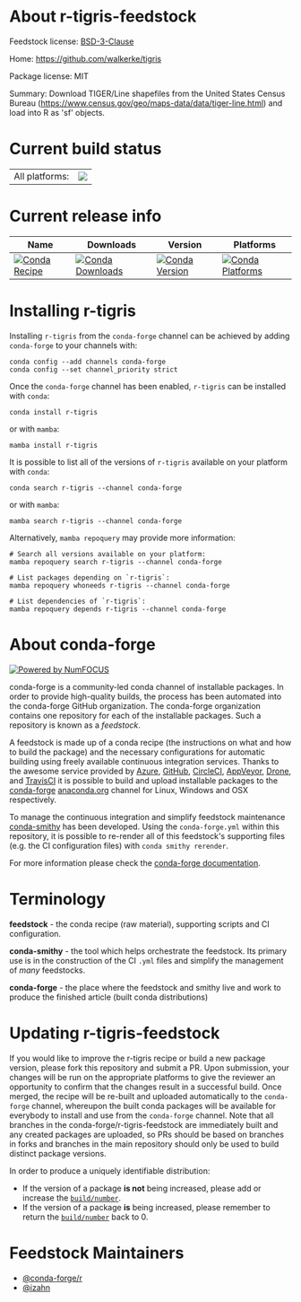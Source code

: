 About r-tigris-feedstock
========================

Feedstock license: [BSD-3-Clause](https://github.com/conda-forge/r-tigris-feedstock/blob/main/LICENSE.txt)

Home: https://github.com/walkerke/tigris

Package license: MIT

Summary: Download TIGER/Line shapefiles from the United States Census Bureau (<https://www.census.gov/geo/maps-data/data/tiger-line.html>) and load into R as 'sf' objects.

Current build status
====================


<table><tr><td>All platforms:</td>
    <td>
      <a href="https://dev.azure.com/conda-forge/feedstock-builds/_build/latest?definitionId=12531&branchName=main">
        <img src="https://dev.azure.com/conda-forge/feedstock-builds/_apis/build/status/r-tigris-feedstock?branchName=main">
      </a>
    </td>
  </tr>
</table>

Current release info
====================

| Name | Downloads | Version | Platforms |
| --- | --- | --- | --- |
| [![Conda Recipe](https://img.shields.io/badge/recipe-r--tigris-green.svg)](https://anaconda.org/conda-forge/r-tigris) | [![Conda Downloads](https://img.shields.io/conda/dn/conda-forge/r-tigris.svg)](https://anaconda.org/conda-forge/r-tigris) | [![Conda Version](https://img.shields.io/conda/vn/conda-forge/r-tigris.svg)](https://anaconda.org/conda-forge/r-tigris) | [![Conda Platforms](https://img.shields.io/conda/pn/conda-forge/r-tigris.svg)](https://anaconda.org/conda-forge/r-tigris) |

Installing r-tigris
===================

Installing `r-tigris` from the `conda-forge` channel can be achieved by adding `conda-forge` to your channels with:

```
conda config --add channels conda-forge
conda config --set channel_priority strict
```

Once the `conda-forge` channel has been enabled, `r-tigris` can be installed with `conda`:

```
conda install r-tigris
```

or with `mamba`:

```
mamba install r-tigris
```

It is possible to list all of the versions of `r-tigris` available on your platform with `conda`:

```
conda search r-tigris --channel conda-forge
```

or with `mamba`:

```
mamba search r-tigris --channel conda-forge
```

Alternatively, `mamba repoquery` may provide more information:

```
# Search all versions available on your platform:
mamba repoquery search r-tigris --channel conda-forge

# List packages depending on `r-tigris`:
mamba repoquery whoneeds r-tigris --channel conda-forge

# List dependencies of `r-tigris`:
mamba repoquery depends r-tigris --channel conda-forge
```


About conda-forge
=================

[![Powered by
NumFOCUS](https://img.shields.io/badge/powered%20by-NumFOCUS-orange.svg?style=flat&colorA=E1523D&colorB=007D8A)](https://numfocus.org)

conda-forge is a community-led conda channel of installable packages.
In order to provide high-quality builds, the process has been automated into the
conda-forge GitHub organization. The conda-forge organization contains one repository
for each of the installable packages. Such a repository is known as a *feedstock*.

A feedstock is made up of a conda recipe (the instructions on what and how to build
the package) and the necessary configurations for automatic building using freely
available continuous integration services. Thanks to the awesome service provided by
[Azure](https://azure.microsoft.com/en-us/services/devops/), [GitHub](https://github.com/),
[CircleCI](https://circleci.com/), [AppVeyor](https://www.appveyor.com/),
[Drone](https://cloud.drone.io/welcome), and [TravisCI](https://travis-ci.com/)
it is possible to build and upload installable packages to the
[conda-forge](https://anaconda.org/conda-forge) [anaconda.org](https://anaconda.org/)
channel for Linux, Windows and OSX respectively.

To manage the continuous integration and simplify feedstock maintenance
[conda-smithy](https://github.com/conda-forge/conda-smithy) has been developed.
Using the ``conda-forge.yml`` within this repository, it is possible to re-render all of
this feedstock's supporting files (e.g. the CI configuration files) with ``conda smithy rerender``.

For more information please check the [conda-forge documentation](https://conda-forge.org/docs/).

Terminology
===========

**feedstock** - the conda recipe (raw material), supporting scripts and CI configuration.

**conda-smithy** - the tool which helps orchestrate the feedstock.
                   Its primary use is in the construction of the CI ``.yml`` files
                   and simplify the management of *many* feedstocks.

**conda-forge** - the place where the feedstock and smithy live and work to
                  produce the finished article (built conda distributions)


Updating r-tigris-feedstock
===========================

If you would like to improve the r-tigris recipe or build a new
package version, please fork this repository and submit a PR. Upon submission,
your changes will be run on the appropriate platforms to give the reviewer an
opportunity to confirm that the changes result in a successful build. Once
merged, the recipe will be re-built and uploaded automatically to the
`conda-forge` channel, whereupon the built conda packages will be available for
everybody to install and use from the `conda-forge` channel.
Note that all branches in the conda-forge/r-tigris-feedstock are
immediately built and any created packages are uploaded, so PRs should be based
on branches in forks and branches in the main repository should only be used to
build distinct package versions.

In order to produce a uniquely identifiable distribution:
 * If the version of a package **is not** being increased, please add or increase
   the [``build/number``](https://docs.conda.io/projects/conda-build/en/latest/resources/define-metadata.html#build-number-and-string).
 * If the version of a package **is** being increased, please remember to return
   the [``build/number``](https://docs.conda.io/projects/conda-build/en/latest/resources/define-metadata.html#build-number-and-string)
   back to 0.

Feedstock Maintainers
=====================

* [@conda-forge/r](https://github.com/conda-forge/r/)
* [@izahn](https://github.com/izahn/)

